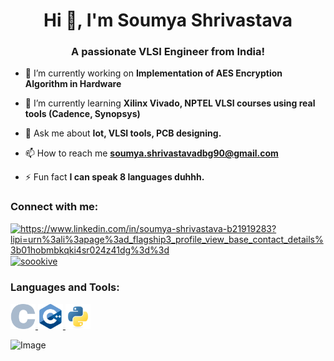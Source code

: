 <h1 align="center">Hi 👋, I'm Soumya Shrivastava</h1>
<h3 align="center">A passionate VLSI Engineer from India!</h3>

- 🔭 I’m currently working on **Implementation of AES Encryption Algorithm in Hardware**

- 🌱 I’m currently learning **Xilinx Vivado, NPTEL VLSI courses using real tools (Cadence, Synopsys)**

- 💬 Ask me about **Iot, VLSI tools, PCB designing.**

- 📫 How to reach me **soumya.shrivastavadbg90@gmail.com**

- ⚡ Fun fact **I can speak 8 languages duhhh.**

<h3 align="left">Connect with me:</h3>
<p align="left">
<a href="https://linkedin.com/in/https://www.linkedin.com/in/soumya-shrivastava-b21919283?lipi=urn%3ali%3apage%3ad_flagship3_profile_view_base_contact_details%3b01hobmbkqki4sr024z41dg%3d%3d" target="blank"><img align="center" src="https://raw.githubusercontent.com/rahuldkjain/github-profile-readme-generator/master/src/images/icons/Social/linked-in-alt.svg" alt="https://www.linkedin.com/in/soumya-shrivastava-b21919283?lipi=urn%3ali%3apage%3ad_flagship3_profile_view_base_contact_details%3b01hobmbkqki4sr024z41dg%3d%3d" height="30" width="40" /></a>
<a href="https://instagram.com/soookive" target="blank"><img align="center" src="https://raw.githubusercontent.com/rahuldkjain/github-profile-readme-generator/master/src/images/icons/Social/instagram.svg" alt="soookive" height="30" width="40" /></a>
</p>

<h3 align="left">Languages and Tools:</h3>
<p align="left"> <a href="https://www.cprogramming.com/" target="_blank" rel="noreferrer"> <img src="https://raw.githubusercontent.com/devicons/devicon/master/icons/c/c-original.svg" alt="c" width="40" height="40"/> </a> <a href="https://www.w3schools.com/cpp/" target="_blank" rel="noreferrer"> <img src="https://raw.githubusercontent.com/devicons/devicon/master/icons/cplusplus/cplusplus-original.svg" alt="cplusplus" width="40" height="40"/> </a> <a href="https://www.python.org" target="_blank" rel="noreferrer"> <img src="https://raw.githubusercontent.com/devicons/devicon/master/icons/python/python-original.svg" alt="python" width="40" height="40"/> </a> </p>


![Image](https://github.com/user-attachments/assets/f6d72596-c53d-4ea5-9cfd-02d282821f1e)
